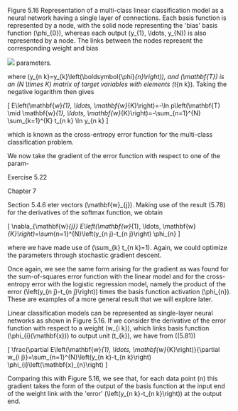 Figure 5.16 Representation of a multi-class linear classification model as a neural network having a single layer of connections. Each basis function is represented by a node, with the solid node representing the 'bias' basis function \(\phi_{0}\), whereas each output \(y_{1}, \ldots, y_{N}\) is also represented by a node. The links between the nodes represent the corresponding weight and bias

![](https://cdn.mathpix.com/cropped/2024_05_26_4ee214bfb89bd0af3d94g-1.jpg?height=344&width=654&top_left_y=209&top_left_x=992)
parameters.

where \(y_{n k}=y_{k}\left(\boldsymbol{\phi}_{n}\right)\), and \(\mathbf{T}\) is an \(N \times K\) matrix of target variables with elements \(t_{n k}\). Taking the negative logarithm then gives

\[
E\left(\mathbf{w}_{1}, \ldots, \mathbf{w}_{K}\right)=-\ln p\left(\mathbf{T} \mid \mathbf{w}_{1}, \ldots, \mathbf{w}_{K}\right)=-\sum_{n=1}^{N} \sum_{k=1}^{K} t_{n k} \ln y_{n k}
\]

which is known as the cross-entropy error function for the multi-class classification problem.

We now take the gradient of the error function with respect to one of the param-

Exercise 5.22

Chapter 7

Section 5.4.6 eter vectors \(\mathbf{w}_{j}\). Making use of the result (5.78) for the derivatives of the softmax function, we obtain

\[
\nabla_{\mathbf{w}_{j}} E\left(\mathbf{w}_{1}, \ldots, \mathbf{w}_{K}\right)=\sum_{n=1}^{N}\left(y_{n j}-t_{n j}\right) \phi_{n}
\]

where we have made use of \(\sum_{k} t_{n k}=1\). Again, we could optimize the parameters through stochastic gradient descent.

Once again, we see the same form arising for the gradient as was found for the sum-of-squares error function with the linear model and for the cross-entropy error with the logistic regression model, namely the product of the error \(\left(y_{n j}-t_{n j}\right)\) times the basis function activation \(\phi_{n}\). These are examples of a more general result that we will explore later.

Linear classification models can be represented as single-layer neural networks as shown in Figure 5.16. If we consider the derivative of the error function with respect to a weight \(w_{i k}\), which links basis function \(\phi_{i}(\mathbf{x})\) to output unit \(t_{k}\), we have from \((5.81)\)

\[
\frac{\partial E\left(\mathbf{w}_{1}, \ldots, \mathbf{w}_{K}\right)}{\partial w_{i j}}=\sum_{n=1}^{N}\left(y_{n k}-t_{n k}\right) \phi_{i}\left(\mathbf{x}_{n}\right)
\]

Comparing this with Figure 5.16, we see that, for each data point \(n\) this gradient takes the form of the output of the basis function at the input end of the weight link with the 'error' \(\left(y_{n k}-t_{n k}\right)\) at the output end.